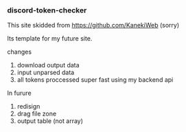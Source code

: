 ### discord-token-checker

This site skidded from https://github.com/KanekiWeb (sorry)

Its template for my future site.

changes

1) download output data
2) input unparsed data
3) all tokens proccessed super fast using my backend api

In furure

1) redisign
2) drag file zone
3) output table (not array)

